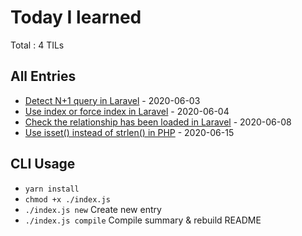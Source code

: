 
# Today I learned
Total : 4 TILs
## All Entries
- [Detect N+1 query in Laravel](./entries/2020_06_03_detect_n+1_query_in_laravel.md) - 2020-06-03
- [Use index or force index in Laravel](./entries/2020_06_04_use_index_or_force_index_in_laravel.md) - 2020-06-04
- [Check the relationship has been loaded in Laravel](./entries/2020_06_08_check_the_relationship_has_been_loaded_in_laravel.md) - 2020-06-08
- [Use isset() instead of strlen() in PHP](./entries/2020_06_15_use_isset_instead_of_strlen_in_php.md) - 2020-06-15
## CLI Usage
- `yarn install`
- `chmod +x ./index.js`
- `./index.js new` Create new entry
- `./index.js compile` Compile summary & rebuild README
